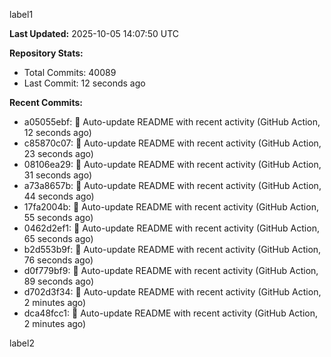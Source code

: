 
label1 
<!-- ACTIVITY_START -->
**Last Updated:** 2025-10-05 14:07:50 UTC

**Repository Stats:**
- Total Commits: 40089
- Last Commit: 12 seconds ago

**Recent Commits:**
- a05055ebf: 🤖 Auto-update README with recent activity (GitHub Action, 12 seconds ago)
- c85870c07: 🤖 Auto-update README with recent activity (GitHub Action, 23 seconds ago)
- 08106ea29: 🤖 Auto-update README with recent activity (GitHub Action, 31 seconds ago)
- a73a8657b: 🤖 Auto-update README with recent activity (GitHub Action, 44 seconds ago)
- 17fa2004b: 🤖 Auto-update README with recent activity (GitHub Action, 55 seconds ago)
- 0462d2ef1: 🤖 Auto-update README with recent activity (GitHub Action, 65 seconds ago)
- b2d553b9f: 🤖 Auto-update README with recent activity (GitHub Action, 76 seconds ago)
- d0f779bf9: 🤖 Auto-update README with recent activity (GitHub Action, 89 seconds ago)
- d702d3f34: 🤖 Auto-update README with recent activity (GitHub Action, 2 minutes ago)
- dca48fcc1: 🤖 Auto-update README with recent activity (GitHub Action, 2 minutes ago)
<!-- ACTIVITY_END -->

label2
